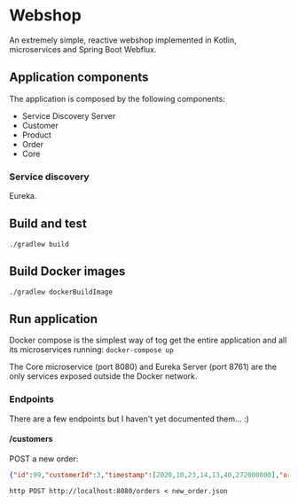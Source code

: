 # Webshop
An extremely simple, reactive webshop implemented in Kotlin, microservices and Spring Boot Webflux.

## Application components
The application is composed by the following components:
* Service Discovery Server
* Customer
* Product
* Order
* Core

### Service discovery
Eureka.

## Build and test
```./gradlew build```

## Build Docker images
```./gradlew dockerBuildImage```

## Run application
Docker compose is the simplest way of tog get the entire application and all its microservices running: 
```docker-compose up```

The Core microservice (port 8080) and Eureka Server (port 8761) are the only services exposed outside the Docker network. 

### Endpoints
There are a few endpoints but I haven't yet documented them... :)
  
#### /customers
POST a new order:
```json
{"id":99,"customerId":3,"timestamp":[2020,10,23,14,13,40,272000000],"orderRows":[{"productId":3,"quantity":3},{"productId":4,"quantity":4}]}
```
```http POST http://localhost:8080/orders < new_order.json```
